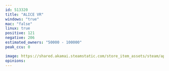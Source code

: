 ```yaml
---
id: 513320
title: "ALICE VR"
windows: "true"
mac: "false"
linux: true
positive: 121
negative: 206
estimated_owners: "50000 - 100000"
peak_ccu: 0

image: https://shared.akamai.steamstatic.com/store_item_assets/steam/apps/513320/header.jpg?t=1732097081
opinions:
---
```

